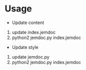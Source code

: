 # Usage

- Update content

1. update index.jemdoc
2. python2 jemdoc.py index.jemdoc  

- Update style 
1. update jemdoc.py
2. python2 jemdoc.py index.jemdoc  